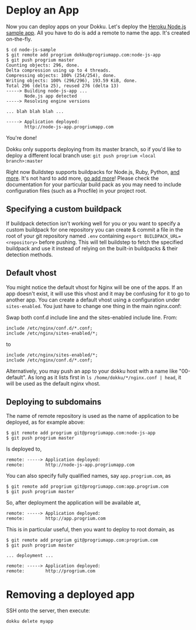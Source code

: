 # Deploy an App

Now you can deploy apps on your Dokku. Let's deploy the [Heroku Node.js sample app](https://github.com/heroku/node-js-sample). All you have to do is add a remote to name the app. It's created on-the-fly.

```
$ cd node-js-sample
$ git remote add progrium dokku@progriumapp.com:node-js-app
$ git push progrium master
Counting objects: 296, done.
Delta compression using up to 4 threads.
Compressing objects: 100% (254/254), done.
Writing objects: 100% (296/296), 193.59 KiB, done.
Total 296 (delta 25), reused 276 (delta 13)
-----> Building node-js-app ...
       Node.js app detected
-----> Resolving engine versions

... blah blah blah ...

-----> Application deployed:
       http://node-js-app.progriumapp.com
```

You're done!

Dokku only supports deploying from its master branch, so if you'd like to deploy a different local branch use: ```git push progrium <local branch>:master```

Right now Buildstep supports buildpacks for Node.js, Ruby, Python, [and more](https://github.com/progrium/buildstep#supported-buildpacks). It's not hard to add more, [go add more](https://github.com/progrium/buildstep#adding-buildpacks)!
Please check the documentation for your particular build pack as you may need to include configuration files (such as a Procfile) in your project root.

## Specifying a custom buildpack

If buildpack detection isn't working well for you or you want to specify a custom buildpack for one repository you can create & commit a file in the root of your git repository named `.env` containing `export BUILDPACK_URL=<repository>` before pushing. This will tell buildstep to fetch the specified buildpack and use it instead of relying on the built-in buildpacks & their detection methods.

## Default vhost

You might notice the default vhost for Nginx will be one of the apps. If an app doesn't exist, it will use this vhost and it may be confusing for it to go to another app. You can create a default vhost using a configuration under `sites-enabled`. You just have to change one thing in the main nginx.conf:

Swap both conf.d include line and the sites-enabled include line. From:
```
include /etc/nginx/conf.d/*.conf;
include /etc/nginx/sites-enabled/*;
```
to
```
include /etc/nginx/sites-enabled/*;
include /etc/nginx/conf.d/*.conf;
```

Alternatively, you may push an app to your dokku host with a name like "00-default". As long as it lists first in `ls /home/dokku/*/nginx.conf | head`, it will be used as the default nginx vhost.

## Deploying to subdomains

The name of remote repository is used as the name of application to be deployed, as for example above:

    $ git remote add progrium git@progriumapp.com:node-js-app
    $ git push progrium master

Is deployed to,

    remote: -----> Application deployed:
    remote:        http://node-js-app.progriumapp.com

You can also specify fully qualified names, say `app.progrium.com`, as

    $ git remote add progrium git@progriumapp.com:app.progrium.com
    $ git push progrium master

So, after deployment the application will be available at,

    remote: -----> Application deployed:
    remote:        http://app.progrium.com

This is in particular useful, then you want to deploy to root domain, as

    $ git remote add progrium git@progriumapp.com:progrium.com
    $ git push progrium master

    ... deployment ...

    remote: -----> Application deployed:
    remote:        http://progrium.com

# Removing a deployed app

SSH onto the server, then execute:

```bash
dokku delete myapp
```
